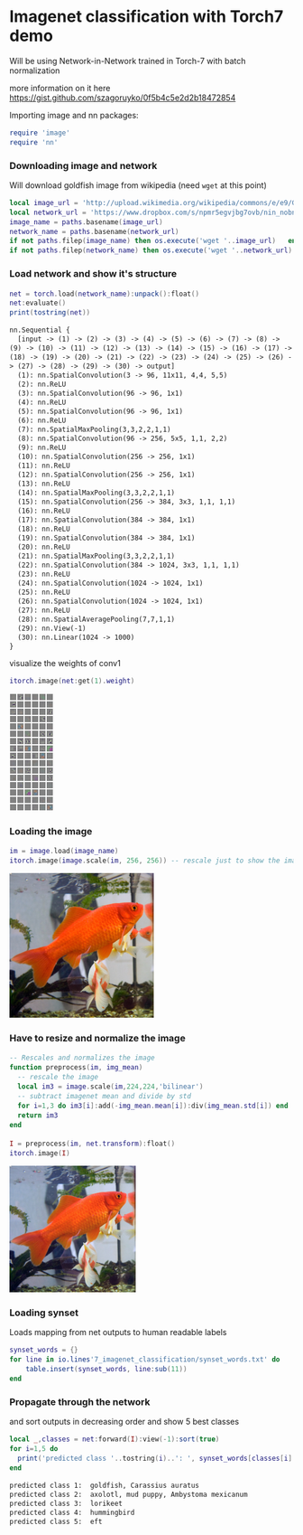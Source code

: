 
Imagenet classification with Torch7 demo
=========

Will be using Network-in-Network trained in Torch-7 with batch normalization

more information on it here
https://gist.github.com/szagoruyko/0f5b4c5e2d2b18472854

Importing image and nn packages:


```lua
require 'image'
require 'nn'
```

### Downloading image and network

Will download goldfish image from wikipedia (need `wget` at this point)


```lua
local image_url = 'http://upload.wikimedia.org/wikipedia/commons/e/e9/Goldfish3.jpg'
local network_url = 'https://www.dropbox.com/s/npmr5egvjbg7ovb/nin_nobn_final.t7'
image_name = paths.basename(image_url)
network_name = paths.basename(network_url)
if not paths.filep(image_name) then os.execute('wget '..image_url)   end
if not paths.filep(network_name) then os.execute('wget '..network_url)   end
```

### Load network and show it's structure


```lua
net = torch.load(network_name):unpack():float()
net:evaluate()
print(tostring(net))
```




    nn.Sequential {
      [input -> (1) -> (2) -> (3) -> (4) -> (5) -> (6) -> (7) -> (8) -> (9) -> (10) -> (11) -> (12) -> (13) -> (14) -> (15) -> (16) -> (17) -> (18) -> (19) -> (20) -> (21) -> (22) -> (23) -> (24) -> (25) -> (26) -> (27) -> (28) -> (29) -> (30) -> output]
      (1): nn.SpatialConvolution(3 -> 96, 11x11, 4,4, 5,5)
      (2): nn.ReLU
      (3): nn.SpatialConvolution(96 -> 96, 1x1)
      (4): nn.ReLU
      (5): nn.SpatialConvolution(96 -> 96, 1x1)
      (6): nn.ReLU
      (7): nn.SpatialMaxPooling(3,3,2,2,1,1)
      (8): nn.SpatialConvolution(96 -> 256, 5x5, 1,1, 2,2)
      (9): nn.ReLU
      (10): nn.SpatialConvolution(256 -> 256, 1x1)
      (11): nn.ReLU
      (12): nn.SpatialConvolution(256 -> 256, 1x1)
      (13): nn.ReLU
      (14): nn.SpatialMaxPooling(3,3,2,2,1,1)
      (15): nn.SpatialConvolution(256 -> 384, 3x3, 1,1, 1,1)
      (16): nn.ReLU
      (17): nn.SpatialConvolution(384 -> 384, 1x1)
      (18): nn.ReLU
      (19): nn.SpatialConvolution(384 -> 384, 1x1)
      (20): nn.ReLU
      (21): nn.SpatialMaxPooling(3,3,2,2,1,1)
      (22): nn.SpatialConvolution(384 -> 1024, 3x3, 1,1, 1,1)
      (23): nn.ReLU
      (24): nn.SpatialConvolution(1024 -> 1024, 1x1)
      (25): nn.ReLU
      (26): nn.SpatialConvolution(1024 -> 1024, 1x1)
      (27): nn.ReLU
      (28): nn.SpatialAveragePooling(7,7,1,1)
      (29): nn.View(-1)
      (30): nn.Linear(1024 -> 1000)
    }	




visualize the weights of conv1


```lua
itorch.image(net:get(1).weight)
```




    





![png](7_imagenet_classification_files/7_imagenet_classification_8_1.png)


### Loading the image


```lua
im = image.load(image_name)
itorch.image(image.scale(im, 256, 256)) -- rescale just to show the image
```


![png](7_imagenet_classification_files/7_imagenet_classification_10_0.png)


### Have to resize and normalize the image


```lua
-- Rescales and normalizes the image
function preprocess(im, img_mean)
  -- rescale the image
  local im3 = image.scale(im,224,224,'bilinear')
  -- subtract imagenet mean and divide by std
  for i=1,3 do im3[i]:add(-img_mean.mean[i]):div(img_mean.std[i]) end
  return im3
end

I = preprocess(im, net.transform):float()
itorch.image(I)
```


![png](7_imagenet_classification_files/7_imagenet_classification_12_0.png)


### Loading synset
Loads mapping from net outputs to human readable labels


```lua
synset_words = {}
for line in io.lines'7_imagenet_classification/synset_words.txt' do
    table.insert(synset_words, line:sub(11))
end
```

### Propagate through the network
and sort outputs in decreasing order and show 5 best classes


```lua
local _,classes = net:forward(I):view(-1):sort(true)
for i=1,5 do
  print('predicted class '..tostring(i)..': ', synset_words[classes[i] ])
end
```




    predicted class 1: 	goldfish, Carassius auratus	
    predicted class 2: 	axolotl, mud puppy, Ambystoma mexicanum	
    predicted class 3: 	lorikeet	
    predicted class 4: 	hummingbird	
    predicted class 5: 	eft	



